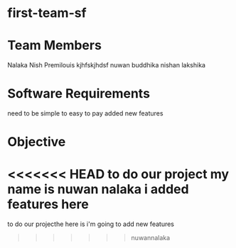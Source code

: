 # first-team-sf
Team Members
=============
Nalaka
Nish
Premilouis
kjhfskjhdsf
nuwan
buddhika 
nishan
lakshika

Software Requirements
=====================
need to be simple
to easy to pay
 added new features

Objective
=================
<<<<<<< HEAD
to do our project
my name is nuwan nalaka 
i added features here
=======
to do our projecthe
here is i'm going to add new features
>>>>>>> nuwannalaka

